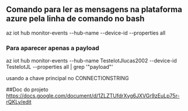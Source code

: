 ## Comando para ler as mensagens na plataforma azure pela linha de comando no bash

az iot hub monitor-events --hub-name <NomeDoSeuIoTHub> --device-id <DeviceId> --properties all

### Para aparecer apenas a payload
az iot hub monitor-events --hub-name TesteIotJlucas2002 --device-id TesteIotJL --properties all | grep '"payload"'

usando a chave principal no CONNECTIONSTRING 


##Doc do projeto
https://docs.google.com/document/d/1ZLZTUfdrXvg6JXVGr9zEuLp75r-rQKLy/edit
